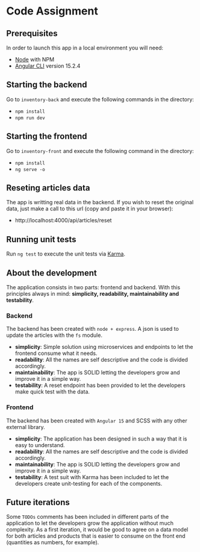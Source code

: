 # Code Assignment

## Prerequisites

In order to launch this app in a local environment you will need:

- [Node](https://nodejs.org/) with NPM
- [Angular CLI](https://github.com/angular/angular-cli) version 15.2.4

## Starting the backend

Go to `inventory-back` and execute the following commands in the directory:

- `npm install`
- `npm run dev`

## Starting the frontend

Go to `inventory-front` and execute the following command in the directory:

- `npm install`
- `ng serve -o`

## Reseting articles data

The app is writting real data in the backend. If you wish to reset the original data, just make a call to this url (copy and paste it in your browser):

- http://localhost:4000/api/articles/reset

## Running unit tests

Run `ng test` to execute the unit tests via [Karma](https://karma-runner.github.io).

## About the development

The application consists in two parts: frontend and backend. With this principles always in mind: **simplicity, readability, maintainability and testability**.

### Backend

The backend has been created with `node + express`. A json is used to update the articles with the `fs` module.

- **simplicity**: Simple solution using microservices and endpoints to let the frontend consume what it needs.
- **readability**: All the names are self descriptive and the code is divided accordingly.
- **maintainability**: The app is SOLID letting the developers grow and improve it in a simple way.
- **testability**: A reset endpoint has been provided to let the developers make quick test with the data.

### Frontend

The backend has been created with `Angular 15` and SCSS with any other external library.

- **simplicity**: The application has been designed in such a way that it is easy to understand.
- **readability**: All the names are self descriptive and the code is divided accordingly.
- **maintainability**: The app is SOLID letting the developers grow and improve it in a simple way.
- **testability**: A test suit with Karma has been included to let the developers create unit-testing for each of the components.

## Future iterations

Some `TODOs` comments has been included in different parts of the application to let the developers grow the application without much complexity. As a first iteration, it would be good to agree on a data model for both articles and products that is easier to consume on the front end (quantities as numbers, for example).
